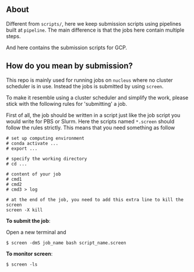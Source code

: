 ## About

Different from `scripts/`, here we keep submission scripts using pipelines built at `pipeline`. 
The main difference is that the jobs here contain multiple steps.

And here contains the submission scripts for GCP.

## How do you mean by submission?

This repo is mainly used for running jobs on `nucleus` where no cluster scheduler is in use. 
Instead the jobs is submitted by using `screen`.

To make it resemble using a cluster scheduler and simplify the work, please stick with the following rules for 'submitting' a job.

First of all, the job should be written in a script just like the job script you would write for PBS or Slurm.
Here the scripts named `*.screen` should follow the rules strictly.
This means that you need something as follow

```
# set up computing environment
# conda activate ...
# export ...

# specify the working directory
# cd ...

# content of your job 
# cmd1 
# cmd2 
# cmd3 > log

# at the end of the job, you need to add this extra line to kill the screen
screen -X kill
```

**To submit the job**: 

Open a new terminal and

```
$ screen -dmS job_name bash script_name.screen
```

**To monitor screen**:

```
$ screen -ls
```
